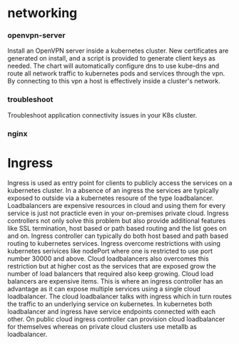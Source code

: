 # networking

### openvpn-server
Install an OpenVPN server inside a kubernetes cluster. New certificates are generated on install, and a script is provided to generate client keys as needed. The chart will automatically configure dns to use kube-dns and route all network traffic to kubernetes pods and services through the vpn. By connecting to this vpn a host is effectively inside a cluster's network.

### troubleshoot 
Troubleshoot application connectivity issues in your K8s cluster.

### nginx
# Ingress
Ingress is used as entry point for clients to publicly access the services on a kubernetes cluster. In a absence of an ingress the services are typically exposed to outside via a kubernetes resoure of the type loadbalancer. Loadbalancers are expensive resources in cloud and using them for every service is just not practicle even in your on-premises private cloud. Ingress controllers not only solve this problem but also provide additional features like SSL termination, host based or path based routing and the list goes on and on. Ingress controller can typically do both host based and path based routing to kubernetes services.
Ingress overcome restrictions with using kubernetes serivices like nodePort where one is restricted to use port number 30000 and above. Cloud loadbalancers also overcomes this restriction but at higher cost as the services that are exposed grow the number of load balancers that required also keep growing. Cloud load balancers are expensive items. This is where an ingress controller has an advantage as it can expose multiple services using a single cloud loadbalancer.
The cloud loadbalancer talks with ingress which in turn routes the traffic to an underlying service on kubernetes. In kubernetes both loadbalancer and ingress have service endpoints connected with each other. On public cloud ingress controller can provision cloud loadbalancer for themselves whereas on private cloud clusters use metallb as loadbalancer.

